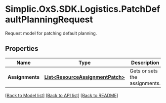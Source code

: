 # Simplic.OxS.SDK.Logistics.PatchDefaultPlanningRequest
Request model for patching default planning.

## Properties

Name | Type | Description | Notes
------------ | ------------- | ------------- | -------------
**Assignments** | [**List&lt;ResourceAssignmentPatch&gt;**](ResourceAssignmentPatch.md) | Gets or sets the assignments. | [optional] 

[[Back to Model list]](../README.md#documentation-for-models) [[Back to API list]](../README.md#documentation-for-api-endpoints) [[Back to README]](../README.md)

